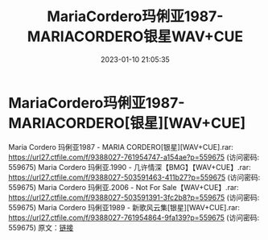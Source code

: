 ﻿---
title: MariaCordero玛俐亚1987-MARIACORDERO银星WAV+CUE
date: 2023-01-10 21:05:35
categories: WAV车载音乐、镜像
tags: 华语中文
---
# MariaCordero玛俐亚1987-MARIACORDERO[银星][WAV+CUE]

Maria Cordero 玛俐亚1987 - MARIA
CORDERO[银星][WAV+CUE].rar: https://url27.ctfile.com/f/9388027-761954747-a154ae?p=559675
(访问密码: 559675)
Maria Cordero 玛俐亚.1990 - 几许情深【BMG】【WAV+CUE】.rar: https://url27.ctfile.com/f/9388027-503591463-411b27?p=559675
(访问密码: 559675)
Maria Cordero 玛俐亚.2006 - Not For Sale【WAV+CUE】.rar: https://url27.ctfile.com/f/9388027-503591391-3fc2b8?p=559675
(访问密码: 559675)
Maria Cordero 玛俐亚1989 - 新歌风云集[银星][WAV+CUE].rar: https://url27.ctfile.com/f/9388027-761954864-9fa139?p=559675
(访问密码: 559675)
原文：[链接](https://blog.sina.com.cn/s/blog_1647c7e76010310nb.html)
